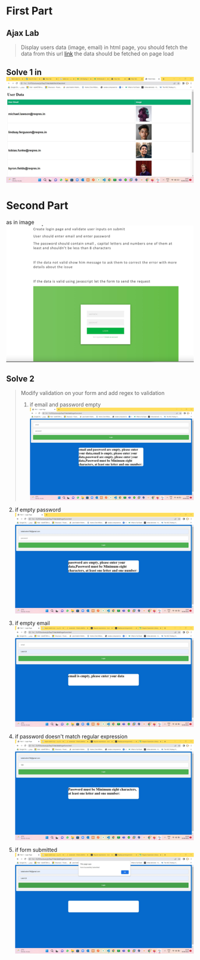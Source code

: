 # First Part
## Ajax Lab
> Display users data (image, email) in html page, 
 you should fetch the data from this 
 url [link](https://reqres.in/api/users?page=2)
 the data should be fetched on page load 
## Solve 1 in ![image](Solve/fetchData.jpg)

# Second Part 
as in image ![image2](imgTasks/Screen%20Shot%202022-05-19%20at%2012.32.07%20PM.png) 

## Solve 2 
> Modify validation on your form and add regex to validation
> 1. if email and password empty 
  ![image](Solve/emptyemail%26pass.jpg)

  2. if empty password
  ![image](Solve/emptypass.jpg)
  
  3. if empty email
  ![image](Solve/emptyemail.jpg)

  4. if password doesn't match regular expression
  ![image](Solve/passnotmatch.jpg)

  5. if form submitted
  ![image](Solve/formsubmitted.jpg)




